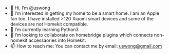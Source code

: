 - 👋 Hi, I’m @uswong
- 👀 I’m interested in getting my home to be a smart home.  I am an Apple fan too.  I have installed >120 Xiaomi smart devices and some of the devices are not Homekit compatible.
- 🌱 I’m currently learning Python3
- 💞️ I’m looking to collaborate on homebridge plugins which connects non-homekit accessaories into Homekit.
- 📫 How to reach me: You can contact me by email: uswong@gmail.com
